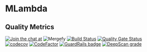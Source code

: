 # MLambda

## Quality Metrics

[![Join the chat at](https://badges.gitter.im/M-Lambda/Actor.svg)](https://gitter.im/M-Lambda/Actor?utm_source=badge&utm_medium=badge&utm_campaign=pr-badge)
![Mergefy](https://img.shields.io/endpoint.svg?url=https://gh.mergify.io/badges/RoyGI/MLambda&amp;style=flat)
[![Build Status](https://travis-ci.com/RoyGI/MLambda.svg?branch=master)](https://travis-ci.com/RoyGI/MLambda)
[![Quality Gate Status](https://sonarcloud.io/api/project_badges/measure?project=RoyGI_MLambda&metric=alert_status)](https://sonarcloud.io/dashboard?id=RoyGI_MLambda)
[![codecov](https://codecov.io/gh/RoyGI/MLambda/branch/master/graph/badge.svg)](https://codecov.io/gh/RoyGI/MLambda)
[![CodeFactor](https://www.codefactor.io/repository/github/roygi/mlambda/badge)](https://www.codefactor.io/repository/github/roygi/mlambda)
[![GuardRails badge](https://badges.guardrails.io/RoyGI/MLambda.svg?token=92ebac5e2201973fdb72dab039abe5da63bc8427d4dda67f0b33e71a15c6f06f&provider=github)](https://dashboard.guardrails.io/default/gh/RoyGI/MLambda)
[![DeepScan grade](https://deepscan.io/api/teams/5205/projects/8339/branches/96761/badge/grade.svg)](https://deepscan.io/dashboard#view=project&tid=5205&pid=8339&bid=96761)
